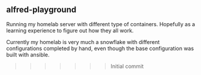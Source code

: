 alfred-playground
---

Running my homelab server with different type of containers. Hopefully as a learning experience to figure out how they all work.

Currently my homelab is very much a snowflake with different configurations completed by hand, even though the base configuration was built with ansible.
>>>>>>> Initial commit

